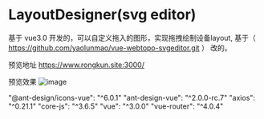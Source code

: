 # LayoutDesigner(svg editor)
基于 vue3.0 开发的，可以自定义拖入的图形，实现拖拽绘制设备layout, 基于（ https://github.com/yaolunmao/vue-webtopo-svgeditor.git ） 改的。

预览地址
https://www.rongkun.site:3000/

预览效果
![image](https://user-images.githubusercontent.com/26423565/117627326-a1ada300-b1aa-11eb-9472-0db1086efc51.png)


"@ant-design/icons-vue": "^6.0.1"
"ant-design-vue": "^2.0.0-rc.7"
"axios": "^0.21.1"
"core-js": "^3.6.5"
"vue": "^3.0.0"
"vue-router": "^4.0.4"
